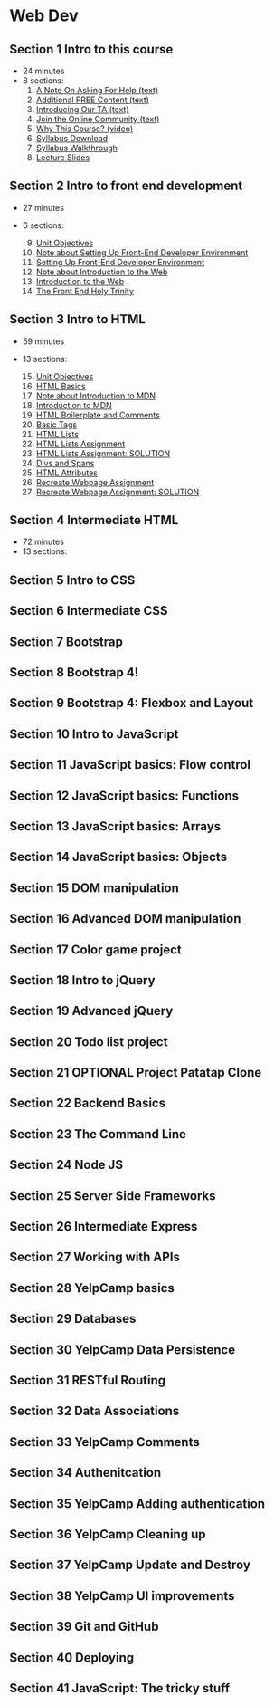 # Web Dev

## Section 1 Intro to this course

- 24 minutes
- 8 sections:
    1. [A Note On Asking For Help (text)](https://www.udemy.com/course/the-web-developer-bootcamp/learn/lecture/3861710#content)
    2. [Additional FREE Content (text)](https://www.udemy.com/course/the-web-developer-bootcamp/learn/lecture/3882430#overview)
    3. [Introducing Our TA (text)](https://www.udemy.com/course/the-web-developer-bootcamp/learn/lecture/4609558#overview)
    4. [Join the Online Community (text)](https://www.udemy.com/course/the-web-developer-bootcamp/learn/lecture/4153098#overview)
    5. [Why This Course? (video)](https://www.udemy.com/course/the-web-developer-bootcamp/learn/lecture/3919062#overview)
    6. [Syllabus Download](https://www.udemy.com/course/the-web-developer-bootcamp/learn/lecture/3925862#overview)
    7. [Syllabus Walkthrough](https://www.udemy.com/course/the-web-developer-bootcamp/learn/lecture/3925706#overview)
    8. [Lecture Slides](https://www.udemy.com/course/the-web-developer-bootcamp/learn/lecture/7004926#overview)

## Section 2 Intro to front end development

- 27 minutes
- 6 sections:

    9. [ Unit Objectives](https://www.udemy.com/course/the-web-developer-bootcamp/learn/lecture/3901230#overview)
    10. [ Note about Setting Up Front-End Developer Environment]()
    11. [ Setting Up Front-End Developer Environment]()
    12. [ Note about Introduction to the Web]()
    13. [ Introduction to the Web]()
    14. [ The Front End Holy Trinity]()

## Section 3 Intro to HTML

- 59 minutes
- 13 sections:

    15. [Unit Objectives]()
    16. [HTML Basics]()
    17. [Note about Introduction to MDN]()
    18. [Introduction to MDN]()
    19. [HTML Boilerplate and Comments]()
    20. [Basic Tags](https://www.udemy.com/course/the-web-developer-bootcamp/learn/lecture/3861198#content)
    21. [HTML Lists](https://www.udemy.com/course/the-web-developer-bootcamp/learn/lecture/3861200#overview)
    22. [HTML Lists Assignment]()
    23. [HTML Lists Assignment: SOLUTION]()
    24. [Divs and Spans]()
    25. [HTML Attributes]()
    26. [Recreate Webpage Assignment]()
    27. [Recreate Webpage Assignment: SOLUTION]()


## Section 4 Intermediate HTML

- 72 minutes
- 13 sections:


## Section 5 Intro to CSS

## Section 6 Intermediate CSS

## Section 7 Bootstrap

## Section 8 Bootstrap 4!

## Section 9 Bootstrap 4: Flexbox and Layout

## Section 10 Intro to JavaScript

## Section 11 JavaScript basics: Flow control

## Section 12 JavaScript basics: Functions

## Section 13 JavaScript basics: Arrays

## Section 14 JavaScript basics: Objects

## Section 15 DOM manipulation

## Section 16 Advanced DOM manipulation

## Section 17 Color game project

## Section 18 Intro to jQuery

## Section 19 Advanced jQuery 

## Section 20 Todo list project

## Section 21 OPTIONAL Project Patatap Clone

## Section 22 Backend Basics

## Section 23 The Command Line

## Section 24 Node JS

## Section 25 Server Side Frameworks

## Section 26 Intermediate Express

## Section 27 Working with APIs

## Section 28 YelpCamp basics

## Section 29 Databases

## Section 30 YelpCamp Data Persistence

## Section 31 RESTful Routing

## Section 32 Data Associations

## Section 33 YelpCamp Comments

## Section 34 Authenitcation

## Section 35 YelpCamp Adding authentication

## Section 36 YelpCamp Cleaning up

## Section 37 YelpCamp Update and Destroy

## Section 38 YelpCamp UI improvements

## Section 39 Git and GitHub

## Section 40 Deploying

## Section 41 JavaScript: The tricky stuff








